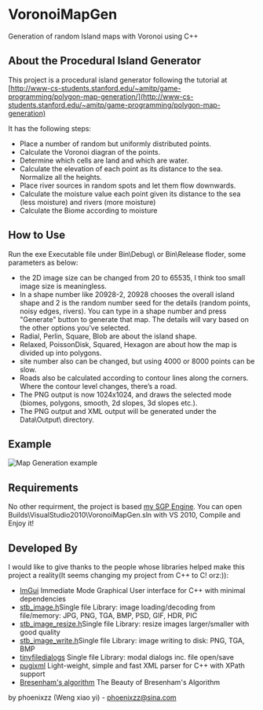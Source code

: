 # VoronoiMapGen
Generation of random Island maps with Voronoi using C++

About the Procedural Island Generator
-------
This project is a procedural island generator following the tutorial at [http://www-cs-students.stanford.edu/~amitp/game-programming/polygon-map-generation/](http://www-cs-students.stanford.edu/~amitp/game-programming/polygon-map-generation) 

It has the following steps:

   - Place a number of random but uniformly distributed points.
   - Calculate the Voronoi diagran of the points.
   - Determine which cells are land and which are water.
   - Calculate the elevation of each point as its distance to the sea. Normalize all the heights.
   - Place river sources in random spots and let them flow downwards.
   - Calculate the moisture value each point given its distance to the sea (less moisture) and rivers (more moisture)
   - Calculate the Biome according to moisture

How to Use
-------
Run the exe Executable file under Bin\Debug\ or Bin\Release floder, some parameters as below:
 - the 2D image size can be changed from 20 to 65535, I think too small image size is meaningless.
 - In a shape number like 20928-2, 20928 chooses the overall island shape and 2 is the random number seed for the details (random points, noisy edges, rivers). 
 You can type in a shape number and press "Generate" button to generate that map. The details will vary based on the other options you’ve selected.
 - Radial, Perlin, Square, Blob are about the island shape.
 - Relaxed, PoissonDisk, Squared, Hexagon are about how the map is divided up into polygons.
 - site number also can be changed, but using 4000 or 8000 points can be slow.
 - Roads also be calculated according to contour lines along the corners. Where the contour level changes, there’s a road. 
 - The PNG output is now 1024x1024, and draws the selected mode (biomes, polygons, smooth, 2d slopes, 3d slopes etc.). 
 - The PNG output and XML output will be generated under the Data\Output\ directory.
 
Example
-------
![Map Generation example](https://github.com/phoenixzz/VoronoiMapGen/blob/master/Data/Output/map.png)

Requirements
-------
No other requirment, the project is based [my SGP Engine](https://github.com/phoenixzz/SGPEngine).
You can open Builds\VisualStudio2010\VoronoiMapGen.sln with VS 2010, Compile and Enjoy it!


Developed By
-------
I would like to give thanks to the people whose libraries helped make this project a reality(It seems changing my project from C++ to C! orz:)):

- [ImGui](https://github.com/ocornut/imgui)  Immediate Mode Graphical User interface for C++ with minimal dependencies
- [stb_image.h](https://github.com/nothings/stb/blob/master/stb_image.h)Single file Library: image loading/decoding from file/memory: JPG, PNG, TGA, BMP, PSD, GIF, HDR, PIC
- [stb_image_resize.h](https://github.com/nothings/stb/blob/master/stb_image_resize.h)Single file Library: resize images larger/smaller with good quality
- [stb_image_write.h](https://github.com/nothings/stb/blob/master/stb_image_write.h)Single file Library: image writing to disk: PNG, TGA, BMP
- [tinyfiledialogs](https://sourceforge.net/projects/tinyfiledialogs/) Single file Library: modal dialogs inc. file open/save
- [pugixml](http://pugixml.org/) Light-weight, simple and fast XML parser for C++ with XPath support
- [Bresenham's algorithm](http://members.chello.at/~easyfilter/bresenham.html) The Beauty of Bresenham's Algorithm

by phoenixzz (Weng xiao yi) - <phoenixzz@sina.com>
